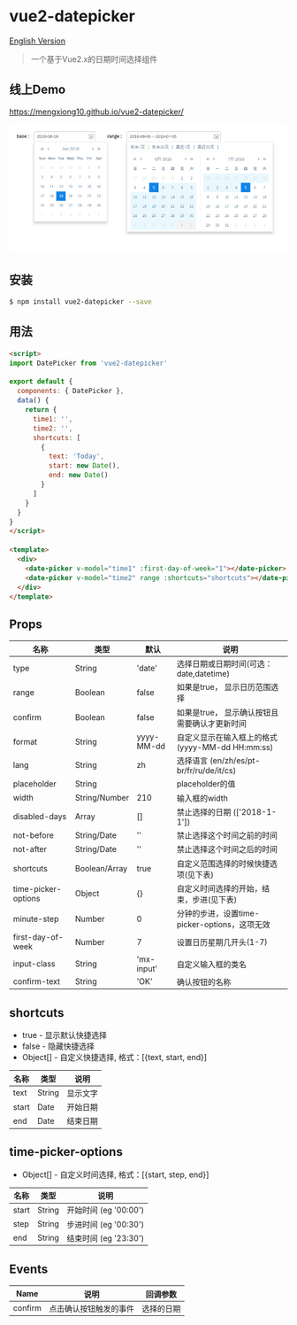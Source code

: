 # vue2-datepicker

[English Version](https://github.com/mengxiong10/vue2-datepicker/blob/master/README_CN.md)

> 一个基于Vue2.x的日期时间选择组件

## 线上Demo
<https://mengxiong10.github.io/vue2-datepicker/>

![image](https://github.com/mengxiong10/vue2-datepicker/raw/master/screenshot/demo.PNG)

## 安装

```bash
$ npm install vue2-datepicker --save
```

## 用法

```html
<script>
import DatePicker from 'vue2-datepicker'

export default {
  components: { DatePicker },
  data() {
    return {
      time1: '',
      time2: '',
      shortcuts: [
        {
          text: 'Today',
          start: new Date(),
          end: new Date()
        }
      ]
    }
  }
}
</script>

<template>
  <div>
    <date-picker v-model="time1" :first-day-of-week="1"></date-picker>
    <date-picker v-model="time2" range :shortcuts="shortcuts"></date-picker>
  </div>
</template>
```
## Props

| 名称                 | 类型           | 默认        | 说明                                       
|---------------------|---------------|-------------|------------------------------------------- 
| type                | String        | 'date'      | 选择日期或日期时间(可选：date,datetime)       
| range               | Boolean       | false       | 如果是true， 显示日历范围选择                  
| confirm             | Boolean       | false       | 如果是true， 显示确认按钮且需要确认才更新时间     
| format              | String        | yyyy-MM-dd  | 自定义显示在输入框上的格式(yyyy-MM-dd HH:mm:ss) 
| lang                | String        | zh          | 选择语言 (en/zh/es/pt-br/fr/ru/de/it/cs)     
| placeholder         | String        |             | placeholder的值                              
| width               | String/Number | 210         | 输入框的width                                 
| disabled-days       | Array         | []          | 禁止选择的日期 (['2018-1-1'])                  
| not-before          | String/Date   | ''          | 禁止选择这个时间之前的时间                       
| not-after           | String/Date   | ''          | 禁止选择这个时间之后的时间                       
| shortcuts           | Boolean/Array | true        | 自定义范围选择的时候快捷选项(见下表)               
| time-picker-options | Object        | {}          | 自定义时间选择的开始，结束，步进(见下表)           
| minute-step         | Number        | 0           | 分钟的步进，设置time-picker-options，这项无效    
| first-day-of-week   | Number        | 7           | 设置日历星期几开头(1-7)                         
| input-class         | String        | 'mx-input'  | 自定义输入框的类名                              
| confirm-text        | String        | 'OK'        | 确认按钮的名称                                 

## shortcuts
* true -      显示默认快捷选择
* false -     隐藏快捷选择
* Object[] -  自定义快捷选择, 格式：[{text, start, end}]

| 名称             | 类型          |  说明           |
|-----------------|---------------|----------------|
| text            | String        | 显示文字         |
| start           | Date          | 开始日期         |
| end             | Date          | 结束日期         |

## time-picker-options
* Object[] -  自定义时间选择, 格式：[{start, step, end}]

| 名称             | 类型           |  说明                 |
|-----------------|---------------|-----------------------|
| start           | String        | 开始时间 (eg '00:00')   |
| step            | String        | 步进时间  (eg '00:30')  |
| end             | String        | 结束时间   (eg '23:30') |


## Events
| Name            | 说明                          |  回调参数    |
|-----------------|------------------------------|-------------|
| confirm         | 点击确认按钮触发的事件           | 选择的日期    |
